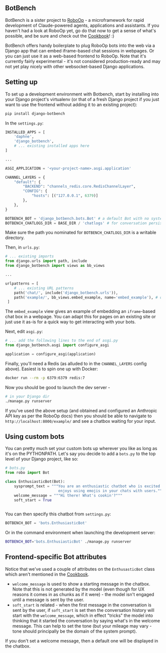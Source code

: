 
## BotBench

BotBench is a sister project to [RoboOp](https://github.com/ajrowr/RoboOp) - a microframework for rapid development of Claude-powered agents, applications and assistants. If you haven't had a look at RoboOp yet, go do that now to get a sense of what's possible, and be sure and check out the [Cookbook](https://github.com/ajrowr/RoboOp/blob/master/docs/cookbook.md)! :)

BotBench offers handy boilerplate to plug RoboOp bots into the web via a Django app that can embed iframe-based chat sessions in webpages. Or you can just use it as a web-based frontend to RoboOp. Note that it's currently fairly experimental - it's not considered production-ready and may not yet play nicely with other websocket-based Django applications.

## Setting up

To set up a development environment with Botbench, start by installing into your Django project's virtualenv (or that of a fresh Django project if you just want to use the frontend without adding it to an existing project):

```sh
pip install django-botbench
```

In the `settings.py`:

```python
INSTALLED_APPS = [
    'daphne',
    'django_botbench',
    # ... existing installed apps here
]

...

ASGI_APPLICATION = '<your-project-name>.asgi.application'

CHANNEL_LAYERS = {
    "default": {
        "BACKEND": "channels_redis.core.RedisChannelLayer",
        "CONFIG": {
            "hosts": [("127.0.0.1", 6379)]
        },
    },
}

BOTBENCH_BOT = 'django_botbench.bots.Bot' # a default Bot with no system prompt for quick start
BOTBENCH_CHATLOGS_DIR = BASE_DIR / 'chatlogs' # for conversation persistence
```

Make sure the path you nominated for `BOTBENCH_CHATLOGS_DIR` is a writable directory.

Then, in `urls.py`:

```python
# ... existing imports
from django.urls import path, include
from django_botbench import views as bb_views

...

urlpatterns = [
    # ... existing URL patterns
    path('chat/', include('django_botbench.urls')),
    path('example/', bb_views.embed_example, name='embed_example'), # optional, see explanation below
 ]
```

The `embed_example` view gives an example of embedding an `iframe`-based chat box in a webpage. You can adapt this for pages on an existing site or just use it as-is for a quick way to get interacting with your bots.

Next, edit `asgi.py`:

```python
# ... add the following lines to the end of asgi.py
from django_botbench.asgi import configure_asgi

application = configure_asgi(application)
```

Finally, you'll need a Redis (as alluded to in the `CHANNEL_LAYERS` config above). Easiest is to spin one up with Docker:

```sh
docker run --rm -p 6379:6379 redis:7
```

Now you should be good to launch the dev server - 

```sh
# in your Django dir
./manage.py runserver
```

If you've used the above setup (and obtained and configured an Anthropic API key as per the RoboOp docs) then you should be able to navigate to `http://localhost:8000/example/` and see a chatbox waiting for your input.

## Using custom bots

You can pretty much set your custom bots up wherever you like as long as it's on the PYTHONPATH. Let's say you decide to add a `bots.py` to the top level of your Django project, like so:

```python
# bots.py
from robo import Bot

class EnthusiasticBot(Bot):
    sysprompt_text = """You are an enthusiastic chatbot who is excited about everything and really 
                        enjoys using emojis in your chats with users."""
    welcome_message = """Hi there! What's cookin'?"""
    soft_start = True
    
```

You can then specify this chatbot from `settings.py`:
```python
BOTBENCH_BOT = 'bots.EnthusiasticBot'
```

Or in the command environment when launching the development server:
```sh
BOTBENCH_BOT='bots.EnthusiasticBot' ./manage.py runserver
```

## Frontend-specific Bot attributes

Notice that we've used a couple of attributes on the `EnthusasticBot` class which aren't mentioned in the [Cookbook](https://github.com/ajrowr/RoboOp/blob/master/docs/cookbook.md).

* `welcome_message` is used to show a starting message in the chatbox. Note that this is not generated by the model (even though for UX reasons it comes in as chunks as if it were) - the model isn't engaged until a message is sent by the user.
* `soft_start` is related - when the first message in the conversation is sent by the user, if `soft_start` is set then the conversation history will start with the `welcome_message`, which in effect "tricks" the model into thinking that it started the conversation by saying what's in the welcome message. This can help to set the tone (but your mileage may vary - tone should principally be the domain of the system prompt). 

If you don't set a welcome message, then a default one will be displayed in the chatbox.

